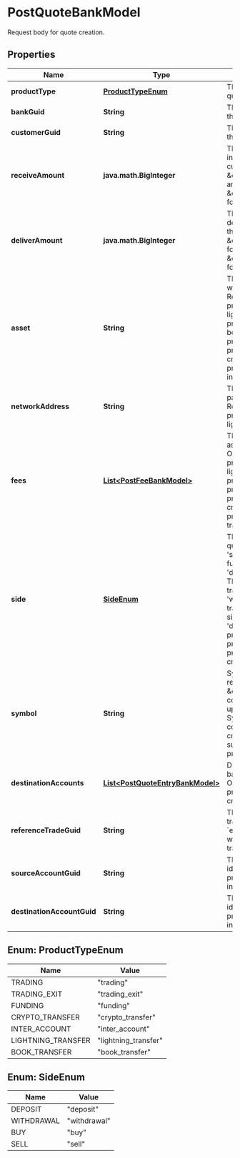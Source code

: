 

# PostQuoteBankModel

Request body for quote creation.

## Properties

| Name | Type | Description | Notes |
|------------ | ------------- | ------------- | -------------|
|**productType** | [**ProductTypeEnum**](#ProductTypeEnum) | The type of product the quote is for. |  [optional] |
|**bankGuid** | **String** | The unique identifier for the bank. |  [optional] |
|**customerGuid** | **String** | The unique identifier for the customer. |  [optional] |
|**receiveAmount** | **java.math.BigInteger** | The amount to be received in base units of the currency: currency is \&quot;asset\&quot; for buy and \&quot;counter_asset\&quot; for sell for trade quotes. |  [optional] |
|**deliverAmount** | **java.math.BigInteger** | The amount to be delivered in base units of the currency: currency is \&quot;counter_asset\&quot; for buy and \&quot;asset\&quot; for sell for trade quotes. |  [optional] |
|**asset** | **String** | The asset code the quote was requested for. Required when product_type is lightning_transfer, product_type is book_transfer, product_type is funding, product_type is crypto_transfer, or product_type is inter_account. |  [optional] |
|**networkAddress** | **String** | The network address to pay the invoice to. Required when product_type is lightning_transfer. |  [optional] |
|**fees** | [**List&lt;PostFeeBankModel&gt;**](PostFeeBankModel.md) | The custom fees associated with the quote Optional when product_type is lightning_transfer, product_type is funding, product_type is trading, product_type is crypto_transfer, or product_type is trading_exit. |  [optional] |
|**side** | [**SideEnum**](#SideEnum) | The direction for trade quotes: either &#39;buy&#39; or &#39;sell&#39;. The direction for funding quotes: either &#39;deposit&#39; or &#39;withdrawal&#39;. The direction for crypto transfer quotes: &#39;withdrawal&#39;. Book transfers do not require a side. They are all &#39;deposit&#39;s.  Required when product_type is funding, product_type is trading, or product_type is crypto_transfer. |  [optional] |
|**symbol** | **String** | Symbol the quote is being requested for. Format is \&quot;asset-counter_asset\&quot; in uppercase. See the Symbols API for a complete list of cryptocurrencies supported.  Required when product_type is trading. |  [optional] |
|**destinationAccounts** | [**List&lt;PostQuoteEntryBankModel&gt;**](PostQuoteEntryBankModel.md) | Destination accounts for batch transactions Optional when product_type is crypto_transfer. |  [optional] |
|**referenceTradeGuid** | **String** | The guid of the related trade. Only present on &#x60;exit&#x60; trades. Required when product_type is trading_exit. |  [optional] |
|**sourceAccountGuid** | **String** | The source account&#39;s identifier. Required when product_type is inter_account. |  [optional] |
|**destinationAccountGuid** | **String** | The destination account&#39;s identifier. Required when product_type is inter_account. |  [optional] |



## Enum: ProductTypeEnum

| Name | Value |
|---- | -----|
| TRADING | &quot;trading&quot; |
| TRADING_EXIT | &quot;trading_exit&quot; |
| FUNDING | &quot;funding&quot; |
| CRYPTO_TRANSFER | &quot;crypto_transfer&quot; |
| INTER_ACCOUNT | &quot;inter_account&quot; |
| LIGHTNING_TRANSFER | &quot;lightning_transfer&quot; |
| BOOK_TRANSFER | &quot;book_transfer&quot; |



## Enum: SideEnum

| Name | Value |
|---- | -----|
| DEPOSIT | &quot;deposit&quot; |
| WITHDRAWAL | &quot;withdrawal&quot; |
| BUY | &quot;buy&quot; |
| SELL | &quot;sell&quot; |



